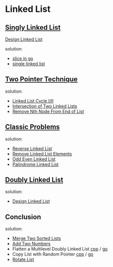 # Linked List

## [Singly Linked List](https://leetcode.com/explore/learn/card/linked-list/209/singly-linked-list/1287/)

[Design Linked List](https://leetcode.com/explore/learn/card/linked-list/209/singly-linked-list/1290/)

solution:

* [slice in go](dll/ll1/ll1.go)
* [single linked list](dll/ll2/ll2.go)

## [Two Pointer Technique](https://leetcode.com/explore/learn/card/linked-list/214/two-pointer-technique/1211/)

solution:

* [Linked List Cycle I/II](tpt/cycle.go)
* [Intersection of Two Linked Lists](tpt/intersect.go)
* [Remove Nth Node From End of List](tpt/remove.go)

## [Classic Problems](https://leetcode.com/explore/learn/card/linked-list/219/classic-problems/1204/)

solution:

* [Reverse Linked List](cp/reverse.go)
* [Remove Linked List Elements](cp/remove.go)
* [Odd Even Linked List](cp/oddeven.go)
* [Palindrome Linked List](cp/palindrome.go)

## [Doubly Linked List](https://leetcode.com/explore/learn/card/linked-list/210/doubly-linked-list/1291/)

solution:

* [Design Linked List](dll/ll3/ll3.go)

## Conclusion

solution:

* [Merge Two Sorted Lists](cp/merge.go)
* [Add Two Numbers](cp/add.go)
* Flatten a Multilevel Doubly Linked List [cpp](cp/cpp/flatten/flatten.cc) / [go](cp/flatten.go)
* Copy List with Random Pointer  [cpp](cp/cpp/copy/copy.cc) / [go](cp/copy.go)
* [Rotate List](cp/rotate.go)
